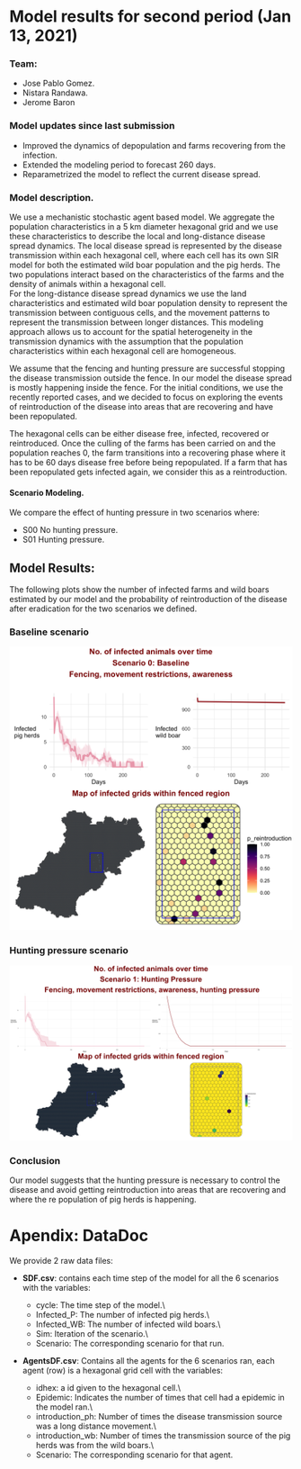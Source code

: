 # Model results for second period (Jan 13, 2021)

### Team:

-   Jose Pablo Gomez.
-   Nistara Randawa.
-   Jerome Baron

### Model updates since last submission
  
  - Improved the dynamics of depopulation and farms recovering from the infection.
  - Extended the modeling period to forecast 260 days.  
  - Reparametrized the model to reflect the current disease spread.

### Model description.

We use a mechanistic stochastic agent based model. We aggregate the population characteristics in a 5 km diameter hexagonal grid and we use these characteristics to describe the local and long-distance disease spread dynamics. The local disease spread is represented by the disease transmission within each hexagonal cell, where each cell has its own SIR model for both the estimated wild boar population and the pig herds. The two populations interact based on the characteristics of the farms and the density of animals within a hexagonal cell.\
For the long-distance disease spread dynamics we use the land characteristics and estimated wild boar population density to represent the transmission between contiguous cells, and the movement patterns to represent the transmission between longer distances. This modeling approach allows us to account for the spatial heterogeneity in the transmission dynamics with the assumption that the population characteristics within each hexagonal cell are homogeneous.

We assume that the fencing and hunting pressure are successful stopping the disease transmission outside the fence. In our model the disease spread is mostly happening inside the fence. For the initial conditions, we use the recently reported cases, and we decided to focus on exploring the events of reintroduction of the disease into areas that are recovering and have been repopulated.

The hexagonal cells can be either disease free, infected, recovered or reintroduced. Once the culling of the farms has been carried on and the population reaches 0, the farm transitions into a recovering phase where it has to be 60 days disease free before being repopulated. If a farm that has been repopulated gets infected again, we consider this as a reintroduction.

#### Scenario Modeling.

We compare the effect of hunting pressure in two scenarios where:
  
  - S00 No hunting pressure.  
  - S01 Hunting pressure.  
  

## Model Results:

The following plots show the number of infected farms and wild boars estimated by our model and the probability of reintroduction of the disease after eradication for the two scenarios we defined.  

### Baseline scenario

![](fig_S0_infected-animals.png)

### Hunting pressure scenario

![](fig_S1_infected-animals.png)


### Conclusion

Our model suggests that the hunting pressure is necessary to control the disease and avoid getting reintroduction into areas that are recovering and where the re population of pig herds is happening.


# Apendix: DataDoc

We provide 2 raw data files:

-   **SDF.csv**: contains each time step of the model for all the 6 scenarios with the variables:

    -   cycle: The time step of the model.\
    -   Infected\_P: The number of infected pig herds.\
    -   Infected\_WB: The number of infected wild boars.\
    -   Sim: Iteration of the scenario.\
    -   Scenario: The corresponding scenario for that run.

-   **AgentsDF.csv**: Contains all the agents for the 6 scenarios ran, each agent (row) is a hexagonal grid cell with the variables:

    -   idhex: a id given to the hexagonal cell.\
    -   Epidemic: Indicates the number of times that cell had a epidemic in the model ran.\
    -   introduction\_ph: Number of times the disease transmission source was a long distance movement.\
    -   introduction\_wb: Number of times the transmission source of the pig herds was from the wild boars.\
    -   Scenario: The corresponding scenario for that agent.